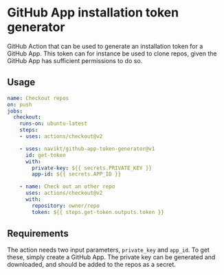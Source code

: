 # GitHub App installation token generator

GitHub Action that can be used to generate an installation token for a GitHub App. This token can for instance be used to clone repos, given the GitHub App has sufficient permissions to do so.

## Usage

```yaml
name: Checkout repos
on: push
jobs:
  checkout:
    runs-on: ubuntu-latest
    steps:
    - uses: actions/checkout@v2

    - uses: navikt/github-app-token-generator@v1
      id: get-token
      with:
        private-key: ${{ secrets.PRIVATE_KEY }}
        app-id: ${{ secrets.APP_ID }}

    - name: Check out an other repo
      uses: actions/checkout@v2
      with:
        repository: owner/repo
        token: ${{ steps.get-token.outputs.token }}
```

## Requirements

The action needs two input parameters, `private_key` and `app_id`. To get these, simply create a GitHub App. The private key can be generated and downloaded, and should be added to the repos as a secret.